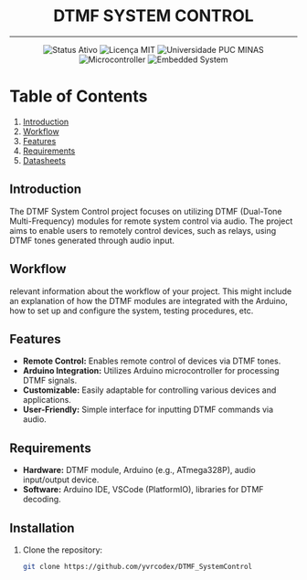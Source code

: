 <h1 align="center">DTMF SYSTEM CONTROL</h1>

---
<p align="center">
  <img src="https://img.shields.io/badge/Status-Active-4B0082?style=for-the-badge&logo=statuspage&logoColor=white" alt="Status Ativo">
  <img src="https://img.shields.io/badge/License-MIT-blue.svg?style=for-the-badge&logo=mit&logoColor=white" alt="Licença MIT">
  <img src="https://img.shields.io/badge/University-PUC%20MINAS-00599C?style=for-the-badge" alt="Universidade PUC MINAS">
  <img src="https://img.shields.io/badge/Microcontroller-4B0082?style=for-the-badge&logo=microchip&logoColor=white" alt="Microcontroller">
  <img src="https://img.shields.io/badge/Embedded%20System-4B0082?style=for-the-badge&logo=microchip&logoColor=white" alt="Embedded System">
</p>

# Table of Contents

<!--PLACE HOLDER [ MODIFICANÇÃO EM ANDAMENTO] 
-->

1. [Introduction](#introduction)
2. [Workflow](#workflow)
3. [Features](#features)
4. [Requirements](#requirements)
5. [Datasheets](docs/datasheets/)

<!--7. [Usage](#usage)
8. [Contributors](#contributors)
9. [License](#license)
10. [Acknowledgements](#acknowledgements)
11. [Support](#support) -->
## Introduction

The DTMF System Control project focuses on utilizing DTMF (Dual-Tone Multi-Frequency) modules for remote system control via audio. The project aims to enable users to remotely control devices, such as relays, using DTMF tones generated through audio input.

## Workflow

relevant information about the workflow of your project. This might include an explanation of how the DTMF modules are integrated with the Arduino, how to set up and configure the system, testing procedures, etc.

## Features

- **Remote Control:** Enables remote control of devices via DTMF tones.
- **Arduino Integration:** Utilizes Arduino microcontroller for processing DTMF signals.
- **Customizable:** Easily adaptable for controlling various devices and applications.
- **User-Friendly:** Simple interface for inputting DTMF commands via audio.

## Requirements

- **Hardware:** DTMF module, Arduino (e.g., ATmega328P), audio input/output device.
- **Software:** Arduino IDE, VSCode (PlatformIO), libraries for DTMF decoding.

## Installation

1. Clone the repository:

   ```bash
   git clone https://github.com/yvrcodex/DTMF_SystemControl
